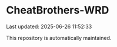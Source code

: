 # CheatBrothers-WRD

Last updated: 2025-06-26 11:52:33

This repository is automatically maintained.
